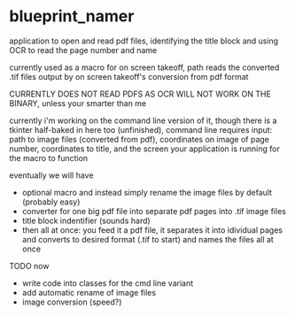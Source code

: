 # blueprint_namer

application to open and read pdf files, identifying the title block and using OCR to read the page number and name

currently used as a macro for on screen takeoff, path reads the converted .tif files output by on screen takeoff's conversion from pdf format

CURRENTLY DOES NOT READ PDFS AS OCR WILL NOT WORK ON THE BINARY, unless your smarter than me

currently i'm working on the command line version of it, though there is a tkinter half-baked in here too (unfinished), command line requires input: path to image files (converted from pdf), coordinates on image of page number, coordinates to title, and the screen your application is running for the macro to function

eventually we will have
  - optional macro and instead simply rename the image files by default (probably easy)
  - converter for one big pdf file into separate pdf pages into .tif image files
  - title block indentifier (sounds hard)
  - then all at once: you feed it a pdf file, it separates it into idividual pages and converts to desired format (.tif to start) and names the files all at once
  
  
TODO now
- write code into classes for the cmd line variant
- add automatic rename of image files
- image conversion (speed?)
